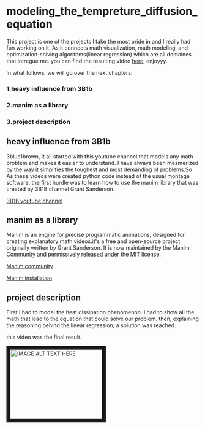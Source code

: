 # modeling_the_tempreture_diffusion_equation


This project is one of the projects I take the most pride in and I really had fun working on it. As it connects math visualization, math modeling, and optimization-solving algorithms(linear regression) which are all domaines that intregue me. you can find the resulting video [here](https://www.youtube.com/watch?v=uNZq8XoV4Vg&t=6s&ab_channel=karimFEKI), enjoyyy.

In what follows, we will go over the next chapters:

### 1.heavy influence from 3B1b
### 2.manim as a library
### 3.project description

## heavy influence from 3B1b

3blue1brown, it all started with this youtube channel that models any math problem and makes it easier to understand. I have always been mesmerized by the way it simplifies the toughest and most demanding of problems.So As these videos were created python code instead of the usual montage software. the first hurdle was to learn how  to use the manim library that was created by 3B1B channel Grant Sanderson.

[3B1B youtube channel](https://www.youtube.com/@3blue1brown)


## manim as a library

Manim is an engine for precise programmatic animations, designed for creating explanatory math videos.it's a free and open-source project originally written by Grant Sanderson. It is now maintained by the Manim Community and permissively released under the MIT license.

[Manim community](https://www.manim.community/)

[Manim installation](https://github.com/3b1b/manim)

## project description

First I had to model the heat dissipation phenomenon. I had to show all the math that lead to the equation that could solve our problem. then, explaining the reasoning behind the linear regression, a solution was reached. 

this video was the final result.

<a href="https://www.youtube.com/watch?v=uNZq8XoV4Vg&t=6s" target="_blank"><img src="https://miro.medium.com/max/1100/1*dSIbK7dhJ-UvgNICmFJ3Zg.webp" 
alt="IMAGE ALT TEXT HERE" width="240" height="180" border="10" /></a>

